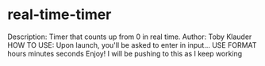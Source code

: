 # real-time-timer
Description: Timer that counts up from 0 in real time.
Author: Toby Klauder
HOW TO USE:
Upon launch, you'll be asked to enter in input... USE FORMAT hours minutes seconds
Enjoy! I will be pushing to this as I keep working
